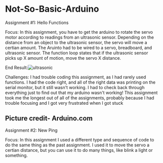 # Not-So-Basic-Arduino

Assignment #1: Hello Functions

Focus: In this assignment, you have to get the arduino to rotate the servo motor according to readings from an ultrasonic sensor. Depending
on the distance from an object to the ultrasonic sensor, the servo will move a certian amount. The Aruinto had to be wired to a servo,
breadboard, and ultrasonic sensor. The function loop states that if the ultrasonic sensor picks up X amount of motion, move the servo X 
distance.

End Result:![ultrasonic](https://hackster.imgix.net/uploads/attachments/208605/radar.jpg?auto=compress%2Cformat&w=900&h=675&fit=min)

Challenges: I had trouble coding this assignment, as I had rarely used functions. I had the code right, and all of the right data was
printing on the serial monitor, but it still wasn't working. I had to check back through everything just to find out that my arduino wasn't
working! This assignment took me the longest out of all of the assignments, probably because I had trouble focusing and I got very 
frustrated when I got stuck

Picture credit- Arduino.com 
-------------------------------------------------------------------------------------------------------------------------------------------
Assignment #2: New Ping

Focus: In this assignment I used a different type and sequence of code to do the same thing as the past assignment. I used it to move the servo a certian distance, but you can use it to do many things, like blink a light or something. 
